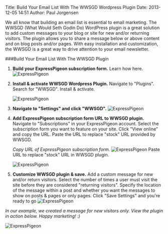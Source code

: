 Title: Build Your Email List With The WWSGD Wordpress Plugin
Date: 2013-12-05 14:51
Author: Paul Jorgensen



We all know that building an email list is essential to email marketing.
The WWSGD (What Would Seth Godin Do) WordPress plugin is a great
solution to add custom messages to your blog or site for new and/or
returning visitors. The plugin allows you to share a message below or
above content and on blog posts and/or pages. With easy installation and
customization, the WWSGD is a great way to drive attention to your email
newsletter.

###Build Your Email List With The WWSGD Plugin


1.  **Build your ExpressPigeon subscription form.** Learn how
    here.
    ![ExpressPigeon](blog_images/2013/Screenshot-2013-11-03-at-10.11.52-PM.png "ExpressPigeon")

2.  **Install & activate WWSGD Wordpress Plugin.** Navigate to
    "Plugins". Search for "WWSGD". Install & activate.

    ![ExpressPigeon](blog_images/2013/Screenshot-2013-11-03-at-9.41.11-PM.png "ExpressPigeon")

3.  **Navigate to "Settings" and click "WWSGD".**
    ![ExpressPigeon](blog_images/2013/Screenshot-2013-11-03-at-9.43.02-PM.png "ExpressPigeon")

4.  **Add ExpressPigeon subscription form URL to WWSGD plugin.** 
    Navigate to "Subscriptions" in your ExpressPigeon account.
    Select the subscription form you want to feature on your site. Click
    "View online" and copy the URL. Paste the URL to replace "stock" URL
    provided by WWSGD.

    *Copy URL of ExpressPigeon subscription form.*
    ![ExpressPigeon](blog_images/2013/Screenshot-2013-11-03-at-9.54.06-PM.png "ExpressPigeon")
    Paste URL to replace "stock" URL in WWSGD plugin.

    ![ExpressPigeon](blog_images/2013/Screenshot-2013-11-03-at-10.05.28-PM.png "ExpressPigeon")

5.  **Customize WWSGD plugin & save.** Add a custom message for new
    and/or return visitors. Select the number of times a user must visit
    the site before they are considered "returning visitors". Specify
    the location of the message within a post and whether you want the
    messages to show on posts & pages or only pages. Click "Save
    Settings" and you're ready to go
    ![ExpressPigeon](blog_images/2013/Screenshot-2013-11-03-at-10.20.47-PM.png "ExpressPigeon")


*In our example, we created a message for new visitors only. View the
plugin in action below. Happy marketing! :)*

![ExpressPigeon](blog_images/2013/Screenshot-2013-11-03-at-10.06.33-PM.png "ExpressPigeon")
